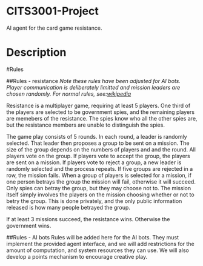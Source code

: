 # CITS3001-Project
AI agent for the card game resistance.

# Description

#Rules

##Rules - resistance
*Note these rules have been adjusted for AI bots. Player communication is deliberately limitted and mission leaders are chosen randomly. For normal rules, see:[wikipedia](https://en.wikipedia.org/wiki/The_Resistance_(game))*

Resistance is a multiplayer game, requiring at least 5 players. One third of the players are selected to be government spies, and the remaining players are memebers of the resistance.
The spies know who all the other spies are, but the resistance members are unable to distinguish the spies.

The game play consists of 5 rounds. In each round, a leader is randomly selected. That leader then proposes a group to be sent on a mission.
The size of the group depends on the numbers of players and and the round. All players vote on the group.
If players vote to accept the group, the players are sent on a mission. If players vote to reject a group, a new leader is randomly selected and the process repeats.
If five groups are rejected in a row, the mission fails.
When a group of players is selected for a mission, if one person betrays the group the mission will fail, otherwise it will succeed.
Only spies can betray the group, but they may choose not to.
The mission itself simply involves the players on the mission choosing whether or not to betry the group.
This is done privately, and the only public information released is how many people betrayed the group.

If at least 3 missions succeed, the resistance wins. Otherwise the government wins.

##Rules - AI bots
Rules will be added here for the AI bots. They must implement the provided agent interface, and we will add restrictions for the amount of computation, and system resources they can use.
We will also develop a points mechanism to encourage creative play.


